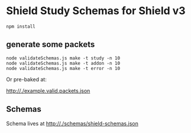 # Shield Study Schemas for Shield v3

```
npm install
```

## generate some packets

```
node validateSchemas.js make -t study -n 10
node validateSchemas.js make -t addon -n 10
node validateSchemas.js make -t error -n 10
```

Or pre-baked at:

<http://./example.valid.packets.json>

## Schemas

Schema lives at <http://./schemas/shield-schemas.json>


